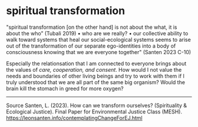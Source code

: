 # spiritual transformation 

"spiritual transformation [on the other hand] is not about the what, it is about the who” (Tubali 2019) • who are we really? • our collective ability to walk toward systems that heal our social-ecological systems seems to arise out of the transformation of our separate ego-identities into a body of consciousness knowing that we are everyone together" (Santen 2023 C-10)


Especially the relationsation that I am connected to everyone brings about the values of *care, cooperation, and consent*. How would I not value the needs and boundaries of other living beings and try to work with them if I truly understood that we are all part of the same big organism? Would the brain kill the stomach in greed for more oxygen?

__________
Source
Santen, L. (2023). How can we transform ourselves? (Spirituality & Ecological Justice). Final Paper for Environmental Justice Class (MESH). https://leonsanten.info/contemplatingChangeForEJ.html